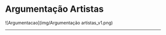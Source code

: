 # Argumentação Artistas

![Argumentacao](img/Argumentação artistas_v1.png)

----------------------------------------------------------------------------------------------
